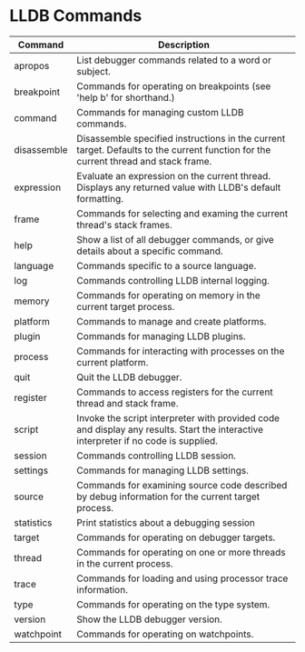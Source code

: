 # LLDB Commands

| Command | Description |
|-|-|
| apropos | List debugger commands related to a word or subject. |
| breakpoint | Commands for operating on breakpoints (see 'help b' for shorthand.) |
| command | Commands for managing custom LLDB commands. |
| disassemble | Disassemble specified instructions in the current target. Defaults to the current function for the current thread and stack frame. |
| expression | Evaluate an expression on the current thread. Displays any returned value with LLDB's default formatting. |
| frame | Commands for selecting and examing the current thread's stack frames. |
| help | Show a list of all debugger commands, or give details about a specific command. |
| language |   Commands specific to a source language. |
| log | Commands controlling LLDB internal logging. |
| memory | Commands for operating on memory in the current target process. |
| platform | Commands to manage and create platforms. |
| plugin | Commands for managing LLDB plugins. |
| process | Commands for interacting with processes on the current platform. |
| quit | Quit the LLDB debugger. |
| register | Commands to access registers for the current thread and stack frame. |
| script | Invoke the script interpreter with provided code and display any results. Start the interactive interpreter if no code is supplied. |
| session | Commands controlling LLDB session. |
| settings | Commands for managing LLDB settings. |
| source | Commands for examining source code described by debug information for the current target process. |
| statistics | Print statistics about a debugging session |
| target | Commands for operating on debugger targets. |
| thread | Commands for operating on one or more threads in the current process. |
| trace | Commands for loading and using processor trace information. |
| type | Commands for operating on the type system. |
| version | Show the LLDB debugger version. |
| watchpoint | Commands for operating on watchpoints. |